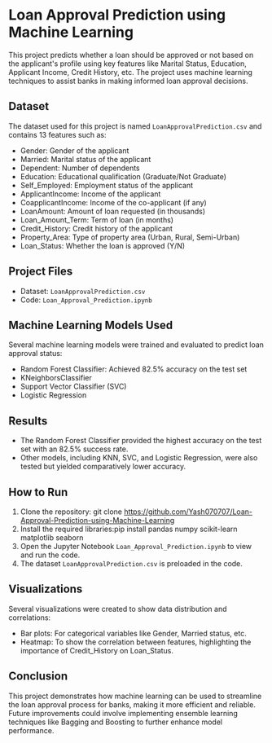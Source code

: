 # Loan Approval Prediction using Machine Learning

This project predicts whether a loan should be approved or not based on the applicant's profile using key features like Marital Status, Education, Applicant Income, Credit History, etc. The project uses machine learning techniques to assist banks in making informed loan approval decisions.

## Dataset

The dataset used for this project is named `LoanApprovalPrediction.csv` and contains 13 features such as:
- Gender: Gender of the applicant
- Married: Marital status of the applicant
- Dependent: Number of dependents
- Education: Educational qualification (Graduate/Not Graduate)
- Self_Employed: Employment status of the applicant
- ApplicantIncome: Income of the applicant
- CoapplicantIncome: Income of the co-applicant (if any)
- LoanAmount: Amount of loan requested (in thousands)
- Loan_Amount_Term: Term of loan (in months)
- Credit_History: Credit history of the applicant
- Property_Area: Type of property area (Urban, Rural, Semi-Urban)
- Loan_Status: Whether the loan is approved (Y/N)

## Project Files

- Dataset: `LoanApprovalPrediction.csv`
- Code: `Loan_Approval_Prediction.ipynb`

## Machine Learning Models Used

Several machine learning models were trained and evaluated to predict loan approval status:
- Random Forest Classifier: Achieved 82.5% accuracy on the test set
- KNeighborsClassifier
- Support Vector Classifier (SVC)
- Logistic Regression

## Results

- The Random Forest Classifier provided the highest accuracy on the test set with an 82.5% success rate.
- Other models, including KNN, SVC, and Logistic Regression, were also tested but yielded comparatively lower accuracy.

## How to Run

1. Clone the repository: git clone https://github.com/Yash070707/Loan-Approval-Prediction-using-Machine-Learning
2. Install the required libraries:pip install pandas numpy scikit-learn matplotlib seaborn
3. Open the Jupyter Notebook `Loan_Approval_Prediction.ipynb` to view and run the code.
4. The dataset `LoanApprovalPrediction.csv` is preloaded in the code.

## Visualizations

Several visualizations were created to show data distribution and correlations:
- Bar plots: For categorical variables like Gender, Married status, etc.
- Heatmap: To show the correlation between features, highlighting the importance of Credit_History on Loan_Status.

## Conclusion

This project demonstrates how machine learning can be used to streamline the loan approval process for banks, making it more efficient and reliable. Future improvements could involve implementing ensemble learning techniques like Bagging and Boosting to further enhance model performance.



